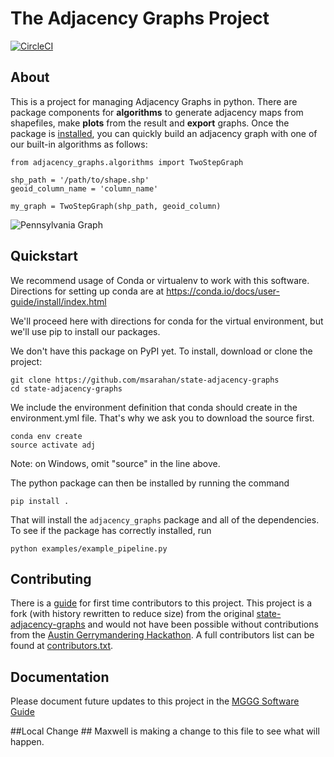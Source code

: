 # The Adjacency Graphs Project
[![CircleCI](https://circleci.com/gh/gerrymandr/adjacency-graphs.svg?style=svg)](https://circleci.com/gh/gerrymandr/adjacency-graphs)
## About
This is a project for managing Adjacency Graphs in python. There are package components for **algorithms** to generate adjacency maps from shapefiles, make **plots** from the result and **export** graphs. Once the package is [installed](docs/install_and_faq.md), you can quickly build an adjacency graph with one of our built-in algorithms as follows:
```
from adjacency_graphs.algorithms import TwoStepGraph

shp_path = '/path/to/shape.shp'
geoid_column_name = 'column_name'

my_graph = TwoStepGraph(shp_path, geoid_column)
```
![Pennsylvania Graph](examples/penn.png)

## Quickstart

We recommend usage of Conda or virtualenv to work with this software. Directions
for setting up conda are at https://conda.io/docs/user-guide/install/index.html

We'll proceed here with directions for conda for the virtual environment, but
we'll use pip to install our packages.

We don't have this package on PyPI yet.  To install, download or clone the project:

```
git clone https://github.com/msarahan/state-adjacency-graphs
cd state-adjacency-graphs
```

We include the environment definition that conda should create in the
environment.yml file. That's why we ask you to download the source first.

```
conda env create 
source activate adj
```

Note: on Windows, omit "source" in the line above.


The python package can then be installed by running the command

```
pip install .
```

That will install the `adjacency_graphs` package and all of the dependencies. To
see if the package has correctly installed, run

```
python examples/example_pipeline.py
```

## Contributing

There is a [guide](docs/development_guide.md) for first time contributors to
this project. This project is a fork (with history rewritten to reduce size)
from the original
[state-adjacency-graphs](https://github.com/gerrymandr/state-adjacency-graphs) and
would not have been possible without contributions from the
[Austin Gerrymandering Hackathon](https://www.ma.utexas.edu/users/blumberg/gerrymandering.html).
A full contributors list can be found
at [contributors.txt](docs/contributors.txt).

## Documentation ##
Please document future updates to this project in the [MGGG Software Guide](https://docs.google.com/document/d/1aEl7znLggJW95gRhnefzS3dVE8iE7NZa3VaXZNmok5g/edit?usp=sharing)

##Local Change ##
Maxwell is making a change to this file to see what will happen.
